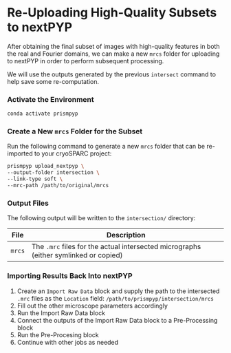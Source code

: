 # Re-Uploading High-Quality Subsets to nextPYP

After obtaining the final subset of images with high-quality features in both the real and Fourier domains, we can make a new `mrcs` folder for uploading to nextPYP in order to perform subsequent processing.

We will use the outputs generated by the previous `intersect` command to help save some re-computation.

### Activate the Environment

```bash
conda activate prismpyp
```

### Create a New `mrcs` Folder for the Subset

Run the following command to generate a new `mrcs` folder that can be re-imported to your cryoSPARC project:

```bash
prismpyp upload_nextpyp \
--output-folder intersection \
--link-type soft \
--mrc-path /path/to/original/mrcs
```

### Output Files

The following output will be written to the `intersection/` directory:

| File | Description |
|------|--------------|
| `mrcs` | The `.mrc` files for the actual intersected micrographs (either symlinked or copied) |

### Importing Results Back Into nextPYP

1. Create an `Import Raw Data` block and supply the path to the intersected `.mrc` files as the `Location` field: `/path/to/prismpyp/intersection/mrcs`
2. Fill out the other microscope parameters accordingly
3. Run the Import Raw Data block
4. Connect the outputs of the Import Raw Data block to a Pre-Processing block
5. Run the Pre-Procesing block
6. Continue with other jobs as needed